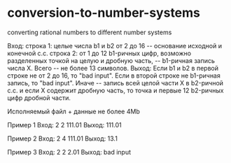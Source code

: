 # conversion-to-number-systems
 converting rational numbers to different number systems
 
Вход:
строка 1:
	целые числа b1 и b2 от 2 до 16 -- основание исходной и конечной с.с.
строка 2:
	от 1 до 12 b1-ричных цифр, возможно разделенных точкой на целую и дробную часть, --
	b1-ричная запись числа X.
	Всего -- не более 13 символов.
Выход:
	Если b1 и b2 в первой строке не от 2 до 16, то "bad input".
	Если в второй строке не b1-ричная запись, то "bad input".
	Иначе -- запись всей целой части X в b2-ричной с.с.
	и если X содержит дробную часть, то точка и первые 12 b2-ричных цифр дробной части.

Исполняемый файл + данные не более 4Mb

Пример 1
Вход:
2 2
111.01
Выход:
111.01

Пример 2
Вход:
2 4
111.01
Выход:
13.1

Пример 3
Вход:
2 2
2.01
Выход:
bad input
